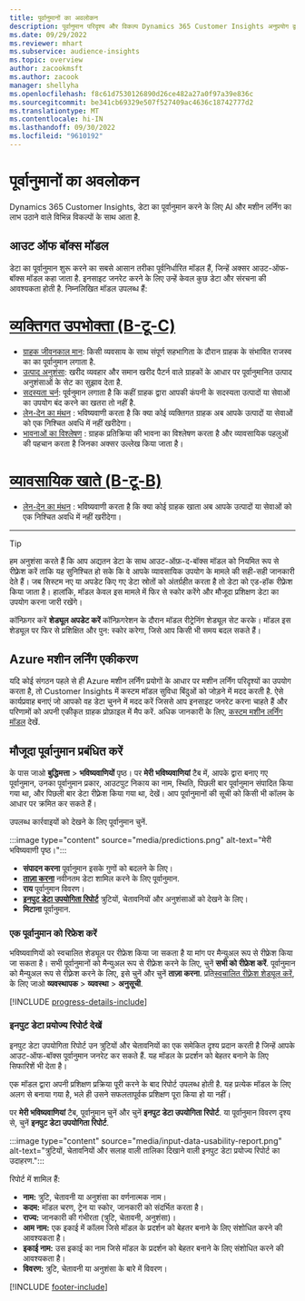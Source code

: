 ```yaml
---
title: पूर्वानुमानों का अवलोकन
description: पूर्वानुमान परिदृश्य और विकल्प Dynamics 365 Customer Insights अनुप्रयोग द्वारा कवर किए गए हैं.
ms.date: 09/29/2022
ms.reviewer: mhart
ms.subservice: audience-insights
ms.topic: overview
author: zacookmsft
ms.author: zacook
manager: shellyha
ms.openlocfilehash: f8c61d7530126890d26ce482a27a0f97a39e836c
ms.sourcegitcommit: be341cb69329e507f527409ac4636c18742777d2
ms.translationtype: MT
ms.contentlocale: hi-IN
ms.lasthandoff: 09/30/2022
ms.locfileid: "9610192"
---
```

# <a name="predictions-overview"></a>पूर्वानुमानों का अवलोकन

Dynamics 365 Customer Insights, डेटा का पूर्वानुमान करने के लिए AI और मशीन लर्निंग का लाभ उठाने वाले विभिन्न विकल्पों के साथ आता है.

## <a name="out-of-box-models"></a>आउट ऑफ बॉक्स मॉडल

डेटा का पूर्वानुमान शुरू करने का सबसे आसान तरीका पूर्वनिर्धारित मॉडल हैं, जिन्हें अक्सर आउट-ऑफ-बॉक्स मॉडल कहा जाता है. इनसाइट जनरेट करने के लिए उन्हें केवल कुछ डेटा और संरचना की आवश्यकता होती है. निम्नलिखित मॉडल उपलब्ध हैं:

# <a name="individual-consumers-b-to-c"></a>[व्यक्तिगत उपभोक्ता (B-टू-C)](#tab/b2c)

- [ग्राहक जीवनकाल मान](predict-customer-lifetime-value.md): किसी व्यवसाय के साथ संपूर्ण सहभागिता के दौरान ग्राहक के संभावित राजस्व का का पूर्वानुमान लगाता है.
- [उत्पाद अनुशंसा](predict-product-recommendation.md): खरीद व्यवहार और समान खरीद पैटर्न वाले ग्राहकों के आधार पर पूर्वानुमानित उत्पाद अनुशंसाओं के सेट का सुझाव देता है.
- [सदस्यता चर्न](predict-subscription-churn.md): पूर्वनुमान लगाता है कि कहीं ग्राहक द्वारा आपकी कंपनी के सदस्यता उत्पादों या सेवाओं का उपयोग बंद करने का खतरा तो नहीं है.
- [लेन-देन का मंथन](predict-transactional-churn.md) : भविष्यवाणी करता है कि क्या कोई व्यक्तिगत ग्राहक अब आपके उत्पादों या सेवाओं को एक निश्चित अवधि में नहीं खरीदेगा।
- [भावनाओं का विश्लेषण](sentiment-analysis.md) : ग्राहक प्रतिक्रिया की भावना का विश्लेषण करता है और व्यावसायिक पहलुओं की पहचान करता है जिनका अक्सर उल्लेख किया जाता है।

# <a name="business-accounts-b-to-b"></a>[व्यावसायिक खाते (B-टू-B)](#tab/b2b)

- [लेन-देन का मंथन](predict-transactional-churn.md) : भविष्यवाणी करता है कि क्या कोई ग्राहक खाता अब आपके उत्पादों या सेवाओं को एक निश्चित अवधि में नहीं खरीदेगा।

---

> [!TIP]
> हम अनुशंसा करते हैं कि आप अद्यतन डेटा के साथ आउट-ऑफ़-द-बॉक्स मॉडल को नियमित रूप से रीफ़्रेश करें ताकि यह सुनिश्चित हो सके कि वे आपके व्यावसायिक उपयोग के मामले की सही-सही जानकारी देते हैं। जब सिस्टम नए या अपडेट किए गए डेटा स्रोतों को अंतर्ग्रहीत करता है तो डेटा को एड-हॉक रीफ़्रेश किया जाता है। हालांकि, मॉडल केवल इस मामले में फिर से स्कोर करेंगे और मौजूदा प्रशिक्षण डेटा का उपयोग करना जारी रखेंगे।
>
> कॉन्फ़िगर करें **शेड्यूल अपडेट करें** कॉन्फ़िगरेशन के दौरान मॉडल रीट्रेनिंग शेड्यूल सेट करके। मॉडल इस शेड्यूल पर फिर से प्रशिक्षित और पुन: स्कोर करेगा, जिसे आप किसी भी समय बदल सकते हैं।

## <a name="azure-machine-learning-integration"></a>Azure मशीन लर्निंग एकीकरण

यदि कोई संगठन पहले से ही Azure मशीन लर्निंग प्रयोगों के आधार पर मशीन लर्निंग परिदृश्यों का उपयोग करता है, तो Customer Insights में कस्टम मॉडल सुविधा बिंदुओं को जोड़ने में मदद करती है. ऐसे कार्यप्रवाह बनाएं जो आपको वह डेटा चुनने में मदद करें जिससे आप इनसाइट जनरेट करना चाहते हैं और परिणामों को अपनी एकीकृत ग्राहक प्रोफ़ाइल में मैप करें. अधिक जानकारी के लिए, [कस्टम मशीन लर्निंग मॉडल](custom-models.md) देखें.

## <a name="manage-existing-predictions"></a>मौजूदा पूर्वानुमान प्रबंधित करें

के पास जाओ **बुद्धिमत्ता** > **भविष्यवाणियों** पृष्ठ। पर **मेरी भविष्यवाणियां** टैब में, आपके द्वारा बनाए गए पूर्वानुमान, उनका पूर्वानुमान प्रकार, आउटपुट निकाय का नाम, स्थिति, पिछली बार पूर्वानुमान संपादित किया गया था, और पिछली बार डेटा रीफ़्रेश किया गया था, देखें। आप पूर्वानुमानों की सूची को किसी भी कॉलम के आधार पर क्रमित कर सकते हैं।

उपलब्ध कार्रवाइयों को देखने के लिए पूर्वानुमान चुनें.

:::image type="content" source="media/predictions.png" alt-text="मेरी भविष्यवाणी पृष्ठ।":::

- **संपादन करना** पूर्वानुमान इसके गुणों को बदलने के लिए।
- [**ताज़ा करना**](#refresh-a-prediction) नवीनतम डेटा शामिल करने के लिए पूर्वानुमान.
- **राय** पूर्वानुमान विवरण।
- [**इनपुट डेटा उपयोगिता रिपोर्ट**](#view-the-input-data-usability-report) त्रुटियों, चेतावनियों और अनुशंसाओं को देखने के लिए।
- **मिटाना** पूर्वानुमान.

### <a name="refresh-a-prediction"></a>एक पूर्वानुमान को रिफ्रेश करें

भविष्यवाणियों को स्वचालित शेड्यूल पर रीफ्रेश किया जा सकता है या मांग पर मैन्युअल रूप से रीफ्रेश किया जा सकता है। सभी पूर्वानुमानों को मैन्युअल रूप से रीफ़्रेश करने के लिए, चुनें **सभी को रीफ्रेश करें**. पूर्वानुमान को मैन्युअल रूप से रीफ़्रेश करने के लिए, इसे चुनें और चुनें **ताज़ा करना**. प्रति[स्वचालित रीफ़्रेश शेड्यूल करें](schedule-refresh.md), के लिए जाओ **व्यवस्थापक** > **व्यवस्था** > **अनुसूची**.

[!INCLUDE [progress-details-include](includes/progress-details-pane.md)]

### <a name="view-the-input-data-usability-report"></a>इनपुट डेटा प्रयोज्य रिपोर्ट देखें

इनपुट डेटा उपयोगिता रिपोर्ट उन त्रुटियों और चेतावनियों का एक समेकित दृश्य प्रदान करती है जिन्हें आपके आउट-ऑफ-बॉक्स पूर्वानुमान जनरेट कर सकते हैं. यह मॉडल के प्रदर्शन को बेहतर बनाने के लिए सिफारिशें भी देता है।

एक मॉडल द्वारा अपनी प्रशिक्षण प्रक्रिया पूरी करने के बाद रिपोर्ट उपलब्ध होती है. यह प्रत्येक मॉडल के लिए अलग से बनाया गया है, भले ही उसने सफलतापूर्वक प्रशिक्षण पूरा किया हो या नहीं।

पर **मेरी भविष्यवाणियां** टैब, पूर्वानुमान चुनें और चुनें **इनपुट डेटा उपयोगिता रिपोर्ट**. या पूर्वानुमान विवरण दृश्य से, चुनें **इनपुट डेटा उपयोगिता रिपोर्ट**.

:::image type="content" source="media/input-data-usability-report.png" alt-text="त्रुटियों, चेतावनियों और सलाह वाली तालिका दिखाने वाली इनपुट डेटा प्रयोज्य रिपोर्ट का उदाहरण.":::

रिपोर्ट में शामिल हैं:

- **नाम:** त्रुटि, चेतावनी या अनुशंसा का वर्णनात्मक नाम।
- **कदम:** मॉडल चरण, ट्रेन या स्कोर, जानकारी को संदर्भित करता है।
- **राज्य:** जानकारी की गंभीरता (त्रुटि, चेतावनी, अनुशंसा)।
- **आम नाम:** एक इकाई में कॉलम जिसे मॉडल के प्रदर्शन को बेहतर बनाने के लिए संशोधित करने की आवश्यकता है।
- **इकाई नाम:** उस इकाई का नाम जिसे मॉडल के प्रदर्शन को बेहतर बनाने के लिए संशोधित करने की आवश्यकता है।
- **विवरण:** त्रुटि, चेतावनी या अनुशंसा के बारे में विवरण।

[!INCLUDE [footer-include](includes/footer-banner.md)]
